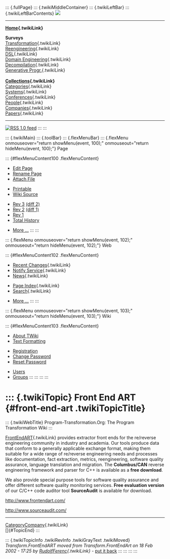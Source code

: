 ::: {.fullPage}
::: {.twikiMiddleContainer}
::: {.twikiLeftBar}
::: {.twikiLeftBarContents}
![](../pub/transformation.gif)

------------------------------------------------------------------------

**[Home](WebHome){.twikiLink}**

**Surveys**\
[Transformation](ProgramTransformation){.twikiLink}\
[Reengineering](ReengineeringWiki){.twikiLink}\
[DSL](DomainSpecificLanguages){.twikiLink}\
[Domain Engineering](DomainEngineering){.twikiLink}\
[Decompilation](DeCompilation){.twikiLink}\
[Generative Progr.](GenerativeProgrammingWiki){.twikiLink}\
\
**[Collections](CategoryCollection){.twikiLink}**\
[Categories](CategoryCategory){.twikiLink}\
[Systems](TransformationSystems){.twikiLink}\
[Conferences](TransformationConferences){.twikiLink}\
[People](TransformationPeople){.twikiLink}\
[Companies](TransformationCompanies){.twikiLink}\
[Papers](CategoryPaper){.twikiLink}

------------------------------------------------------------------------

[![](../pub/rss.gif "RSS 1.0 feed")](WebRss@skin=rss)
:::
:::

::: {.twikiMain}
::: {.toolBar}
::: {.flexMenuBar}
::: {.flexMenu onmouseover="return showMenu(event, 100);" onmouseout="return hideMenu(event, 100);"}
Page

::: {#flexMenuContent100 .flexMenuContent}
-   [Edit
    Page](http://www.program-transformation.org/edit/Transform/FrontEndART?t=1536826390)
-   [Rename
    Page](http://www.program-transformation.org/rename/Transform/FrontEndART)
-   [Attach
    File](http://www.program-transformation.org/attach/Transform/FrontEndART)

<!-- -->

-   [Printable](http://www.program-transformation.org/view/Transform/FrontEndART?skin=print.pattern)
-   [Wiki
    Source](http://www.program-transformation.org/view/Transform/FrontEndART?skin=text&raw=on&contenttype=text/plain)

<!-- -->

-   [Rev
    3](http://www.program-transformation.org/view/Transform/FrontEndART?rev=1.3)
    [(diff 2)](http://www.program-transformation.org/rdiff/Transform/FrontEndART?rev1=1.3&rev2=1.2)
-   [Rev
    2](http://www.program-transformation.org/view/Transform/FrontEndART?rev=1.2)
    [(diff 1)](http://www.program-transformation.org/rdiff/Transform/FrontEndART?rev1=1.2&rev2=1.1)
-   [Rev
    1](http://www.program-transformation.org/view/Transform/FrontEndART?rev=1.1)
-   [Total
    History](http://www.program-transformation.org/rdiff/Transform/FrontEndART)

<!-- -->

-   [More
    \...](http://www.program-transformation.org/oops/Transform/FrontEndART?template=oopsmore&param1=1.3&param2=1.3)
:::
:::

::: {.flexMenu onmouseover="return showMenu(event, 102);" onmouseout="return hideMenu(event, 102);"}
Web

::: {#flexMenuContent102 .flexMenuContent}
-   [Recent Changes](WebChanges){.twikiLink}
-   [Notify Service](WebNotify){.twikiLink}
-   [News](WebNews){.twikiLink}

<!-- -->

-   [Page Index](WebIndex){.twikiLink}
-   [Search](WebSearch){.twikiLink}

<!-- -->

-   [More
    \...](http://www.program-transformation.org/oops/Transform/FrontEndART?template=oopsmore&param1=1.3&param2=1.3)
:::
:::

::: {.flexMenu onmouseover="return showMenu(event, 103);" onmouseout="return hideMenu(event, 103);"}
Wiki

::: {#flexMenuContent103 .flexMenuContent}
-   [About
    TWiki](http://www.program-transformation.org/view/TWiki/WebHome)
-   [Text
    Formatting](http://www.program-transformation.org/view/TWiki/TextFormattingRules)

<!-- -->

-   [Registration](http://www.program-transformation.org/view/TWiki/TWikiRegistration)
-   [Change
    Password](http://www.program-transformation.org/view/TWiki/ChangePassword)
-   [Reset
    Password](http://www.program-transformation.org/view/TWiki/ResetPassword)

<!-- -->

-   [Users](http://www.program-transformation.org/view/Main/TWikiUsers)
-   [Groups](http://www.program-transformation.org/view/Main/TWikiGroups)
:::
:::
:::
:::

::: {.twikiTopic}
Front End ART {#front-end-art .twikiTopicTitle}
=============

::: {.twikiWebTitle}
Program-Transformation.Org: The Program Transformation Wiki
:::

[FrontEndART](FrontEndART){.twikiLink} provides extractor front ends for
the re/reverse engineering community in industry and academia. Our tools
produce data that conform to a generally applicable exchange format,
making them suitable for a wide range of re/reverse engineering needs
and processes like documentation, fact extraction, metrics,
reengineering, software quality assurance, language translation and
migration. The **Columbus/CAN** reverse engineering framework and parser
for C++ is available as a **free download**.

We also provide special purpose tools for software quality assurance and
offer different software quality monitoring services. **Free evaluation
version** of our C/C++ code auditor tool **SourceAudit** is available
for download.

<http://www.frontendart.com/>

<http://www.sourceaudit.com/>

------------------------------------------------------------------------

[CategoryCompany](CategoryCompany){.twikiLink}\
[]{#TopicEnd}
:::

::: {.twikiTopicInfo .twikiRevInfo .twikiGrayText .twikiMoved}
*Transform.FrontEndART moved from Transform.FrontEndArt on 18 Feb 2002 -
17:25 by [RudolfFerenc](../Main/RudolfFerenc){.twikiLink}* - [put it
back](http://www.program-transformation.org/rename/Transform/FrontEndART?newweb=Transform&newtopic=FrontEndArt&confirm=on "Click to move topic back to previous location, with option to change references.")
:::
:::
:::
:::
